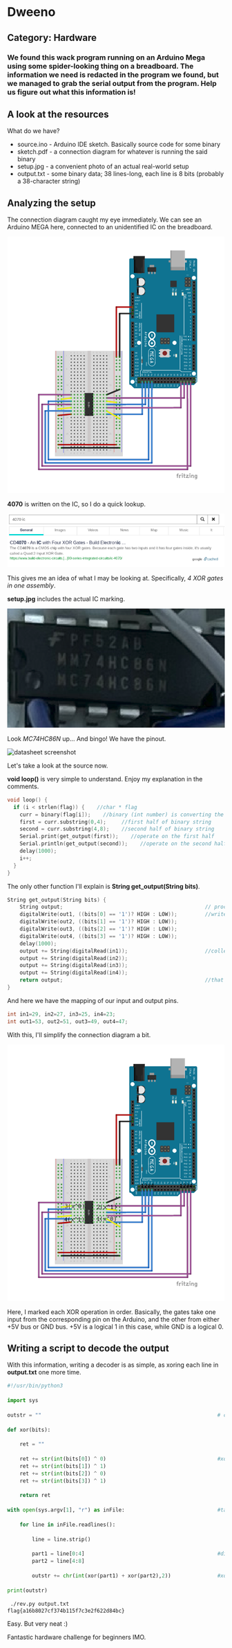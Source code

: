 # Dweeno

## Category: Hardware

### We found this wack program running on an Arduino Mega using some spider-looking thing on a breadboard. The information we need is redacted in the program we found, but we managed to grab the serial output from the program. Help us figure out what this information is!

## A look at the resources

What do we have?

* source.ino - Arduino IDE sketch. Basically source code for some binary
* sketch.pdf - a connection diagram for whatever is running the said binary
* setup.jpg - a convenient photo of an actual real-world setup
* output.txt - some binary data; 38 lines-long, each line is 8 bits (probably a 38-character string)

## Analyzing the setup

The connection diagram caught my eye immediately. We can see an Arduino MEGA here, connected to an unidentified IC on the breadboard.

![screenshot of connection diagram](./res/sketch.png)

**4070** is written on the IC, so I do a quick lookup.


![screenshot of lookup](./res/4070-lookup.png)

This gives me an idea of what I may be looking at. Specifically, _4 XOR gates in one assembly_.

**setup.jpg** includes the actual IC marking.

![close-up of ic markings](./res/ic-markings.png)

Look _MC74HC86N_ up... And bingo! We have the pinout.

![datasheet screenshot](IC-pinout.png)

Let's take a look at the source now.

**void loop()** is very simple to understand. Enjoy my explanation in the comments.

```c
void loop() {    
  if (i < strlen(flag)) {    //char * flag
    curr = binary(flag[i]);    //binary (int number) is converting the flag byte-by-byte into 8-bit binary strings
    first = curr.substring(0,4);     //first half of binary string
    second = curr.substring(4,8);    //second half of binary string
    Serial.print(get_output(first));    //operate on the first half
    Serial.println(get_output(second));    //operate on the second half
    delay(1000);
    i++;
  }
}
```

The only other function I'll explain is **String get_output(String bits)**.

```c
String get_output(String bits) {    
    String output;                                              // process 4 bits at a time
    digitalWrite(out1, ((bits[0] == '1')? HIGH : LOW));         //write each bit in parallel to the 'out' pins
    digitalWrite(out2, ((bits[1] == '1')? HIGH : LOW));    
    digitalWrite(out3, ((bits[2] == '1')? HIGH : LOW));    
    digitalWrite(out4, ((bits[3] == '1')? HIGH : LOW));    
    delay(1000);    
    output += String(digitalRead(in1));                         //collect each xor'd bit in parallel from the 'in' pins
    output += String(digitalRead(in2));    
    output += String(digitalRead(in3));    
    output += String(digitalRead(in4));    
    return output;                                              //that's it!
}  
```

And here we have the mapping of our input and output pins.

```c
int in1=29, in2=27, in3=25, in4=23;
int out1=53, out2=51, out3=49, out4=47;
```

With this, I'll simplify the connection diagram a bit.

![connection diagram with markings](./res/sketch-marked.png)

Here, I marked each XOR operation in order. Basically, the gates take one input from the corresponding pin on the Arduino, and the other from either +5V bus or GND bus. +5V is a logical 1 in this case, while GND is a logical 0.

## Writing a script to decode the output

With this information, writing a decoder is as simple, as xoring each line in **output.txt** one more time.

```python
#!/usr/bin/python3

import sys

outstr = ""                                                         # create output string

def xor(bits):

    ret = ""

    ret += str(int(bits[0]) ^ 0)                                    #xor 4 bits at a time
    ret += str(int(bits[1]) ^ 1)
    ret += str(int(bits[2]) ^ 0)
    ret += str(int(bits[3]) ^ 1)

    return ret

with open(sys.argv[1], "r") as inFile:                              #take filename as argv[1]

    for line in inFile.readlines():

        line = line.strip()

        part1 = line[0:4]                                           #divide each line into 4-bit parts
        part2 = line[4:8]

        outstr += chr(int(xor(part1) + xor(part2),2))               #xor the two parts, concatenate them, convert everything to a character, append to output string

print(outstr)
```

```
 ./rev.py output.txt 
flag{a16b8027cf374b115f7c3e2f622d84bc}
```

Easy. But very neat :) 

Fantastic hardware challenge for beginners IMO.
